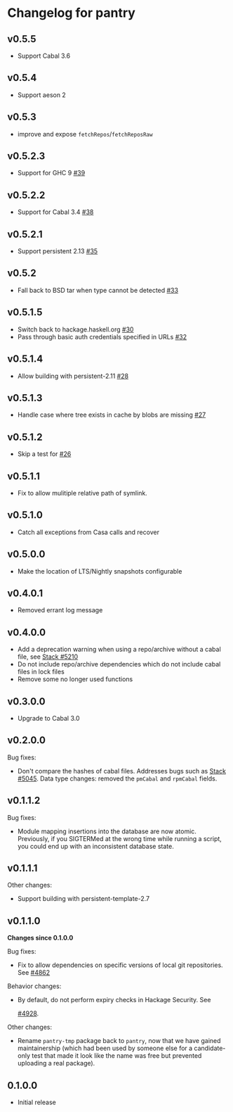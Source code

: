 # Changelog for pantry

## v0.5.5

* Support Cabal 3.6

## v0.5.4

* Support aeson 2

## v0.5.3

* improve and expose `fetchRepos`/`fetchReposRaw`

## v0.5.2.3

* Support for GHC 9 [#39](https://github.com/commercialhaskell/pantry/pull/39)

## v0.5.2.2

* Support for Cabal 3.4 [#38](https://github.com/commercialhaskell/pantry/pull/38)

## v0.5.2.1

* Support persistent 2.13 [#35](https://github.com/commercialhaskell/pantry/issues/35)

## v0.5.2

* Fall back to BSD tar when type cannot be detected [#33](https://github.com/commercialhaskell/pantry/issues/33)

## v0.5.1.5
* Switch back to hackage.haskell.org [#30](https://github.com/commercialhaskell/pantry/pull/30)
* Pass through basic auth credentials specified in URLs [#32](https://github.com/commercialhaskell/pantry/pull/32)

## v0.5.1.4

* Allow building with persistent-2.11 [#28](https://github.com/commercialhaskell/pantry/pull/28)

## v0.5.1.3

* Handle case where tree exists in cache by blobs are missing [#27](https://github.com/commercialhaskell/pantry/issues/27)

## v0.5.1.2

* Skip a test for [#26](https://github.com/commercialhaskell/pantry/issues/26)

## v0.5.1.1

* Fix to allow mulitiple relative path of symlink.

## v0.5.1.0

* Catch all exceptions from Casa calls and recover

## v0.5.0.0

* Make the location of LTS/Nightly snapshots configurable

## v0.4.0.1

* Removed errant log message

## v0.4.0.0

* Add a deprecation warning when using a repo/archive without a cabal file, see [Stack #5210](https://github.com/commercialhaskell/stack/issues/5210)
* Do not include repo/archive dependencies which do not include cabal files in lock files
* Remove some no longer used functions

## v0.3.0.0

* Upgrade to Cabal 3.0

## v0.2.0.0

Bug fixes:

* Don't compare the hashes of cabal files.
  Addresses bugs such as [Stack
  #5045](https://github.com/commercialhaskell/stack/issues/5045).
  Data type changes: removed the `pmCabal` and `rpmCabal` fields.

## v0.1.1.2

Bug fixes:

* Module mapping insertions into the database are now atomic. Previously, if
  you SIGTERMed at the wrong time while running a script, you could end up with
  an inconsistent database state.

## v0.1.1.1

Other changes:

* Support building with persistent-template-2.7


## v0.1.1.0

**Changes since 0.1.0.0**

Bug fixes:

* Fix to allow dependencies on specific versions of local git repositories. See
  [#4862](https://github.com/commercialhaskell/stack/pull/4862)

Behavior changes:

* By default, do not perform expiry checks in Hackage Security. See

  [#4928](https://github.com/commercialhaskell/stack/issues/4928).

Other changes:

* Rename `pantry-tmp` package back to `pantry`, now that we have gained
  maintainership (which had been used by someone else for a candidate-only test
  that made it look like the name was free but prevented uploading a real
  package).


## 0.1.0.0

* Initial release
